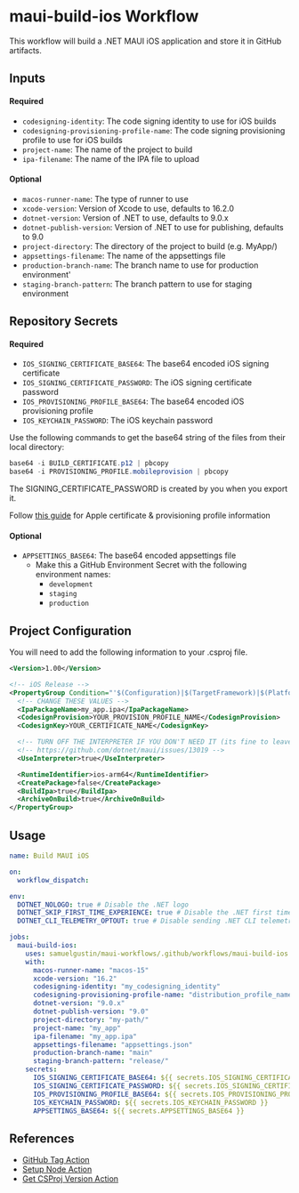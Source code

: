 # maui-build-ios Workflow

This workflow will build a .NET MAUI iOS application and store it in GitHub artifacts.

## Inputs

#### Required

- `codesigning-identity`: The code signing identity to use for iOS builds
- `codesigning-provisioning-profile-name`: The code signing provisioning profile to use for iOS builds
- `project-name`: The name of the project to build
- `ipa-filename`: The name of the IPA file to upload

#### Optional

- `macos-runner-name`: The type of runner to use
- `xcode-version`: Version of Xcode to use, defaults to 16.2.0
- `dotnet-version`: Version of .NET to use, defaults to 9.0.x
- `dotnet-publish-version`: Version of .NET to use for publishing, defaults to 9.0
- `project-directory`: The directory of the project to build (e.g. MyApp/)
- `appsettings-filename`: The name of the appsettings file
- `production-branch-name`: The branch name to use for production environment'
- `staging-branch-pattern`: The branch pattern to use for staging environment

## Repository Secrets

#### Required

- `IOS_SIGNING_CERTIFICATE_BASE64`: The base64 encoded iOS signing certificate
- `IOS_SIGNING_CERTIFICATE_PASSWORD`: The iOS signing certificate password
- `IOS_PROVISIONING_PROFILE_BASE64`: The base64 encoded iOS provisioning profile
- `IOS_KEYCHAIN_PASSWORD`: The iOS keychain password

Use the following commands to get the base64 string of the files from their local directory:

```powershell
base64 -i BUILD_CERTIFICATE.p12 | pbcopy
base64 -i PROVISIONING_PROFILE.mobileprovision | pbcopy
```

The SIGNING_CERTIFICATE_PASSWORD is created by you when you export it.

Follow [this guide](https://developer.apple.com/help/account/certificates/certificates-overview) for Apple certificate & provisioning profile information

#### Optional

- `APPSETTINGS_BASE64`: The base64 encoded appsettings file
  - Make this a GitHub Environment Secret with the following environment names:
    - `development`
    - `staging`
    - `production`

## Project Configuration

You will need to add the following information to your .csproj file.

```xml
<Version>1.00</Version>
```

```xml
<!-- iOS Release -->
<PropertyGroup Condition="'$(Configuration)|$(TargetFramework)|$(Platform)'=='Release|net9.0-ios|AnyCPU'">
  <!-- CHANGE THESE VALUES -->
  <IpaPackageName>my_app.ipa</IpaPackageName>
  <CodesignProvision>YOUR_PROVISION_PROFILE_NAME</CodesignProvision>
  <CodesignKey>YOUR_CERTIFICATE_NAME</CodesignKey>

  <!-- TURN OFF THE INTERPRETER IF YOU DON'T NEED IT (its fine to leave on if you don't know) -->
  <!-- https://github.com/dotnet/maui/issues/13019 -->
  <UseInterpreter>true</UseInterpreter>

  <RuntimeIdentifier>ios-arm64</RuntimeIdentifier>
  <CreatePackage>false</CreatePackage>
  <BuildIpa>true</BuildIpa>
  <ArchiveOnBuild>true</ArchiveOnBuild>
</PropertyGroup>
```

## Usage

```yaml
name: Build MAUI iOS

on:
  workflow_dispatch:

env:
  DOTNET_NOLOGO: true # Disable the .NET logo
  DOTNET_SKIP_FIRST_TIME_EXPERIENCE: true # Disable the .NET first time experience
  DOTNET_CLI_TELEMETRY_OPTOUT: true # Disable sending .NET CLI telemetry

jobs:
  maui-build-ios:
    uses: samuelgustin/maui-workflows/.github/workflows/maui-build-ios.yml@main
    with:
      macos-runner-name: "macos-15"
      xcode-version: "16.2"
      codesigning-identity: "my_codesigning_identity"
      codesigning-provisioning-profile-name: "distribution_profile_name"
      dotnet-version: "9.0.x"
      dotnet-publish-version: "9.0"
      project-directory: "my-path/"
      project-name: "my_app"
      ipa-filename: "my_app.ipa"
      appsettings-filename: "appsettings.json"
      production-branch-name: "main"
      staging-branch-pattern: "release/"
    secrets:
      IOS_SIGNING_CERTIFICATE_BASE64: ${{ secrets.IOS_SIGNING_CERTIFICATE_BASE64 }}
      IOS_SIGNING_CERTIFICATE_PASSWORD: ${{ secrets.IOS_SIGNING_CERTIFICATE_PASSWORD }}
      IOS_PROVISIONING_PROFILE_BASE64: ${{ secrets.IOS_PROVISIONING_PROFILE_BASE64 }}
      IOS_KEYCHAIN_PASSWORD: ${{ secrets.IOS_KEYCHAIN_PASSWORD }}
      APPSETTINGS_BASE64: ${{ secrets.APPSETTINGS_BASE64 }}
```

## References

- [GitHub Tag Action](https://github.com/marketplace/actions/github-actions-create-tag)
- [Setup Node Action](https://github.com/actions/setup-node/releases/tag/v4.3.0)
- [Get CSProj Version Action](https://github.com/marketplace/actions/get-csproj-version)
